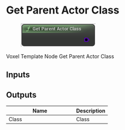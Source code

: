 # Get Parent Actor Class

<div align="left" data-full-width="false">

<figure><img src="../../../api/Point/Get_Parent_Actor_Class.png" alt=""><figcaption></figcaption></figure>

</div>

Voxel Template Node Get Parent Actor Class

## Inputs

## Outputs

<table><thead><tr><th width="170">Name</th><th>Description</th></tr></thead><tbody><tr><td>Class</td><td>Class</td></tr></tbody></table>

